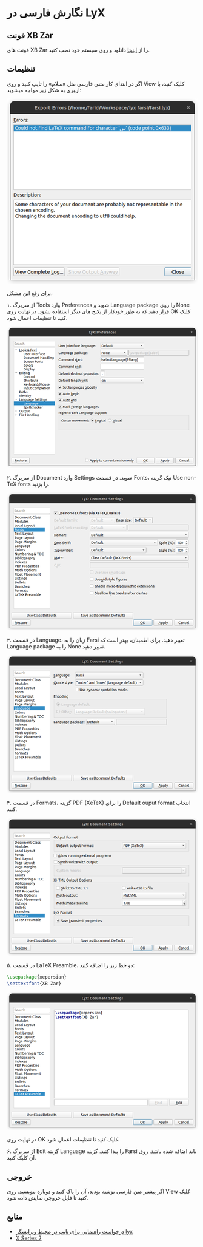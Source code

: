 # نگارش فارسی در LyX

## فونت XB Zar

فونت های XB Zar را از [اینجا](./fonts/XBZar.zip) دانلود و روی سیستم خود نصب کنید.

## تنظیمات

اگر در ابتدای کار متنی فارسی مثل «سلام» را تایپ کنید و روی View کلیک کنید، با اروری به شکل زیر مواجه میشوید:

![](./images/1.png)

برای رفع این مشکل،

۱. از سربرگ Tools وارد Preferences شوید و Language package را روی None قرار دهید که به طور خودکار از پکیج های دیگر استفاده نشود. در نهایت روی OK کلیک کنید تا تنظیمات اعمال شود.

![](./images/2.png)

۲. از سربرگ Document وارد Settings شوید. در قسمت Fonts، تیک گرینه Use non-TeX fonts را بزنید.

![](./images/3.png)

۳. در قسمت Language، زبان را به Farsi تغییر دهید. برای اطمینان، بهتر است که Language package را به None تغییر دهید.

![](./images/4.png)

۴. در قسمت Formats، گزینه PDF (XeTeX) را برای Default ouput format انتخاب کنید.

![](./images/5.png)

۵. در قسمت LaTeX Preamble، دو خط زیر را اضافه کنید:

```tex
\usepackage{xepersian}
\settextfont{XB Zar}
```

![](./images/6.png)

در نهایت روی OK کلیک کنید تا تنظیمات اعمال شود.

۶. از سربرگ Edit گزینه Language را پیدا کنید. گزینه Farsi باید اضافه شده باشد. روی آن کلیک کنید.

## خروجی

اگر پیشتر متن فارسی نوشته بودید، آن را پاک کنید و دوباره بنویسید. روی View کلیک کنید تا فایل خروجی نمایش داده شود.

## منابع

- [درخواست راهنمایی برای تایپ در محیط ویرایشگر lyx](http://qa.parsilatex.com/22079/%D8%AF%D8%B1%D8%AE%D9%88%D8%A7%D8%B3%D8%AA-%D8%B1%D8%A7%D9%87%D9%86%D9%85%D8%A7%DB%8C%DB%8C-%D8%A8%D8%B1%D8%A7%DB%8C-%D8%AA%D8%A7%DB%8C%D9%BE-%D8%AF%D8%B1-%D9%85%D8%AD%DB%8C%D8%B7-%D9%88%DB%8C%D8%B1%D8%A7%DB%8C%D8%B4%DA%AF%D8%B1-lyx)
- [X Series 2](http://wiki.irmug.com/index.php/X_Series_2)

